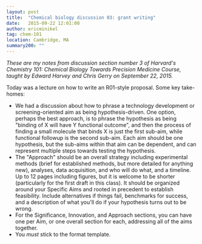 ```yaml
---
layout: post
title:  "Chemical biology discussion 03: grant writing"
date:   2015-09-22 12:01:00
author: ericminikel
tag: chem-101
location: Cambridge, MA
summary200: ""
---
```


*These are my notes from discussion section number 3 of Harvard's Chemistry 101: Chemical Biology Towards Precision Medicine Course, taught by Edward Harvey and Chris Gerry on September 22, 2015.*

Today was a lecture on how to write an R01-style proposal. Some key take-homes:

+ We had a discussion about how to phrase a technology development or screening-oriented aim as being hypothesis-driven. One option, perhaps the best approach, is to phrase the hypothesis as being "binding of X will have Y functional outcome", and then the process of finding a small molecule that binds X is just the first sub-aim, while functional followup is the second sub-aim. Each aim should be one hypothesis, but the sub-aims within that aim can be dependent, and can represent multiple steps towards testing the hypothesis.
+ The "Approach" should be an overall strategy including experimental methods (brief for established methods, but more detailed for anything new), analyses, data acquisition, and who will do what, and a timeline. Up to 12 pages including figures, but it is welcome to be shorter (particularly for the first draft in this class). It should be organized around your Specific Aims and rooted in precedent to establish feasibility. Include alternatives if things fail, benchmarks for success, and a description of what you'll do if your hypothesis turns out to be wrong.
+ For the Significance, Innovation, and Approach sections, you can have one per Aim, or one overall section for each, addressing all of the aims together.
+ You *must* stick to the format template.




